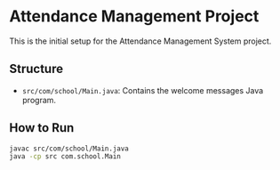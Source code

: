 # Attendance Management Project

This is the initial setup for the Attendance Management System project.

## Structure
- `src/com/school/Main.java`: Contains the welcome messages Java program.

## How to Run
```bash
javac src/com/school/Main.java
java -cp src com.school.Main